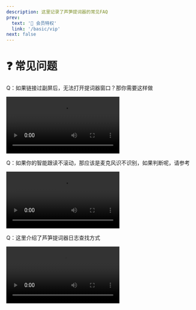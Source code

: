 ```yaml
---
description: 这里记录了芦笋提词器的常见FAQ
prev:
  text: '🌟 会员特权'
  link: '/basic/vip'
next: false
---
```


# ❓ 常见问题

Q：如果链接过副屏后，无法打开提词器窗口？那你需要这样做

<video controls>
  <source src="../.gitbook/assets/fupingwenti.mp4" type="video/mp4" />
</video>

Q：如果你的智能跟读不滚动，那应该是麦克风识不识别，如果判断呢，请参考

<video controls>
  <source src="../.gitbook/assets/shibiemaikefeng.mp4" type="video/mp4" />
</video>

Q：这里介绍了芦笋提词器日志查找方式

<video controls>
  <source src="../.gitbook/assets/rizhichazhao (1).mp4" type="video/mp4" />
</video>
